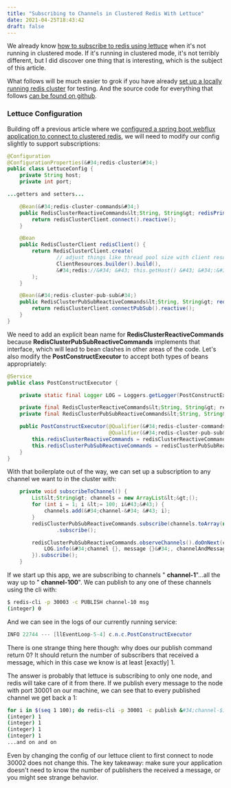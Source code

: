 ```yaml
---
title: "Subscribing to Channels in Clustered Redis With Lettuce"
date: 2021-04-25T18:43:42
draft: false
---
```


We already know [how to subscribe to redis using lettuce](https://nickolasfisher.com/blog/Subscribing-to-Redis-Channels-with-Java-Spring-Boot-and-Lettuce) when it&#39;s not running in clustered mode. If it&#39;s running in clustered mode, it&#39;s not terribly different, but I did discover one thing that is interesting, which is the subject of this article.

What follows will be much easier to grok if you have already [set up a locally running redis cluster](https://nickolasfisher.com/blog/Bootstrap-a-Local-Sharded-Redis-Cluster-in-Five-Minutes) for testing. And the source code for everything that follows [can be found on github](https://github.com/nfisher23/reactive-programming-webflux).

### Lettuce Configuration

Building off a previous article where we [configured a spring boot webflux application to connect to clustered redis](https://nickolasfisher.com/blog/Configuring-LettuceWebflux-to-work-with-Clustered-Redis), we will need to modify our config slightly to support subscriptions:

```java
@Configuration
@ConfigurationProperties(&#34;redis-cluster&#34;)
public class LettuceConfig {
    private String host;
    private int port;

...getters and setters...

    @Bean(&#34;redis-cluster-commands&#34;)
    public RedisClusterReactiveCommands&lt;String, String&gt; redisPrimaryReactiveCommands(RedisClusterClient redisClusterClient) {
        return redisClusterClient.connect().reactive();
    }

    @Bean
    public RedisClusterClient redisClient() {
        return RedisClusterClient.create(
                // adjust things like thread pool size with client resources
                ClientResources.builder().build(),
                &#34;redis://&#34; &#43; this.getHost() &#43; &#34;:&#34; &#43; this.getPort()
        );
    }

    @Bean(&#34;redis-cluster-pub-sub&#34;)
    public RedisClusterPubSubReactiveCommands&lt;String, String&gt; redisClusterPubSub(RedisClusterClient redisClusterClient) {
        return redisClusterClient.connectPubSub().reactive();
    }
}

```

We need to add an explicit bean name for **RedisClusterReactiveCommands** because **RedisClusterPubSubReactiveCommands** implements that interface, which will lead to bean clashes in other areas of the code. Let&#39;s also modify the **PostConstructExecutor** to accept both types of beans appropriately:

```java
@Service
public class PostConstructExecutor {

    private static final Logger LOG = Loggers.getLogger(PostConstructExecutor.class);

    private final RedisClusterReactiveCommands&lt;String, String&gt; redisClusterReactiveCommands;
    private final RedisClusterPubSubReactiveCommands&lt;String, String&gt; redisClusterPubSubReactiveCommands;

    public PostConstructExecutor(@Qualifier(&#34;redis-cluster-commands&#34;) RedisClusterReactiveCommands&lt;String, String&gt; redisClusterReactiveCommands,
                                 @Qualifier(&#34;redis-cluster-pub-sub&#34;) RedisClusterPubSubReactiveCommands&lt;String, String&gt; redisClusterPubSubReactiveCommands) {
        this.redisClusterReactiveCommands = redisClusterReactiveCommands;
        this.redisClusterPubSubReactiveCommands = redisClusterPubSubReactiveCommands;
    }
}

```

With that boilerplate out of the way, we can set up a subscription to any channel we want to in the cluster with:

```java
    private void subscribeToChannel() {
        List&lt;String&gt; channels = new ArrayList&lt;&gt;();
        for (int i = 1; i &lt;= 100; i&#43;&#43;) {
            channels.add(&#34;channel-&#34; &#43; i);
        }
        redisClusterPubSubReactiveCommands.subscribe(channels.toArray(new String[0]))
                .subscribe();

        redisClusterPubSubReactiveCommands.observeChannels().doOnNext(channelAndMessage -&gt; {
            LOG.info(&#34;channel {}, message {}&#34;, channelAndMessage.getChannel(), channelAndMessage.getMessage());
        }).subscribe();
    }

```

If we start up this app, we are subscribing to channels &#34; **channel-1**&#34;...all the way up to &#34; **channel-100**&#34;. We can publish to any one of these channels using the cli with:

```bash
$ redis-cli -p 30003 -c PUBLISH channel-10 msg
(integer) 0

```

And we can see in the logs of our currently running service:

```java
INFO 22744 --- [llEventLoop-5-4] c.n.c.PostConstructExecutor              : channel channel-10, message msg

```

There is one strange thing here though: why does our publish command return 0? It should return the number of subscribers that received a message, which in this case we know is at least \[exactly\] 1.

The answer is probably that lettuce is subscribing to only one node, and redis will take care of it from there. If we publish every message to the node with port 30001 on our machine, we can see that to every published channel we get back a 1:

```bash
for i in $(seq 1 100); do redis-cli -p 30001 -c publish &#34;channel-$i&#34; &#34;message-$i&#34;; done
(integer) 1
(integer) 1
(integer) 1
(integer) 1
...and on and on

```

Even by changing the config of our lettuce client to first connect to node 30002 does not change this. The key takeaway: make sure your application doesn&#39;t need to know the number of publishers the received a message, or you might see strange behavior.
